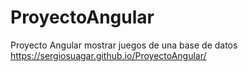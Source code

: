 # ProyectoAngular
Proyecto Angular mostrar juegos de una base de datos
https://sergiosuagar.github.io/ProyectoAngular/
